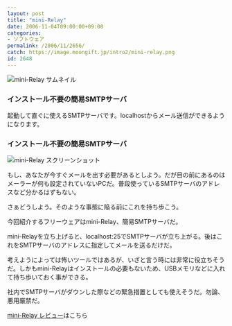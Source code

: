 ```yaml
---
layout: post
title: "mini-Relay"
date: 2006-11-04T09:00:00+09:00
categories:
- ソフトウェア
permalink: /2006/11/2656/
catch: https://image.moongift.jp/intro2/mini-relay.png
id: 2648
---
```

 ![mini-Relay サムネイル](https://image.moongift.jp/intro2/mini-relay.t.png "mini-Relay サムネイル")
  

### インストール不要の簡易SMTPサーバ
  
起動して直ぐに使えるSMTPサーバです。localhostからメール送信ができるようになります。  
<!--more-->  

### インストール不要の簡易SMTPサーバ
  

![mini-Relay スクリーンショット](https://image.moongift.jp/intro2/mini-relay.png "mini-Relay スクリーンショット")

  

もし、あなたが今すぐメールを出す必要があるとしよう。だが目の前にあるのはメーラーが何も設定されていないPCだ。普段使っているSMTPサーバのアドレスなど分かるはずもない。

  

さぁどうしよう。そのような事態に陥る前にこれを持ち歩こう。

  

今回紹介するフリーウェアはmini-Relay、簡易SMTPサーバだ。

  

mini-Relayを立ち上げると、localhost:25でSMTPサーバが立ち上がる。後はこれをSMTPサーバのアドレスに指定してメールを送るだけだ。

  

考えようによっては怖いツールではあるが、いざと言う時には非常に役立ちそうだ。しかもmini-Relayはインストールの必要もないため、USBメモリなどに入れて持ち歩いておく事ができる。

  

社内でSMTPサーバがダウンした際などの緊急措置としても使えそうだ。勿論、悪用厳禁だ。

  

[mini-Relay レビュー](http://fw.moongift.jp/review/i-2658.html)はこちら

